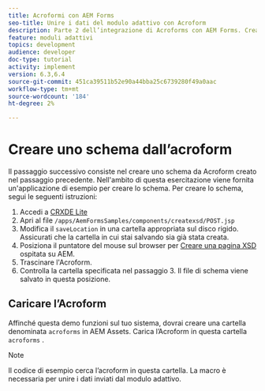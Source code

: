 ```yaml
---
title: Acroformi con AEM Forms
seo-title: Unire i dati del modulo adattivo con Acroform
description: Parte 2 dell’integrazione di Acroforms con AEM Forms. Creare uno schema da un Acroform.
feature: moduli adattivi
topics: development
audience: developer
doc-type: tutorial
activity: implement
version: 6.3,6.4
source-git-commit: 451ca39511b52e90a44bba25c6739280f49a0aac
workflow-type: tm+mt
source-wordcount: '184'
ht-degree: 2%

---
```



# Creare uno schema dall’acroform

Il passaggio successivo consiste nel creare uno schema da Acroform creato nel passaggio precedente. Nell&#39;ambito di questa esercitazione viene fornita un&#39;applicazione di esempio per creare lo schema. Per creare lo schema, segui le seguenti istruzioni:

1. Accedi a [CRXDE Lite](http://localhost:4502/crx/de)
2. Apri al file `/apps/AemFormsSamples/components/createxsd/POST.jsp`
3. Modifica il `saveLocation` in una cartella appropriata sul disco rigido. Assicurati che la cartella in cui stai salvando sia già stata creata.
4. Posiziona il puntatore del mouse sul browser per [Creare una pagina XSD](http://localhost:4502/content/DocumentServices/CreateXsd.html) ospitata su AEM.
5. Trascinare l&#39;Acroform.
6. Controlla la cartella specificata nel passaggio 3. Il file di schema viene salvato in questa posizione.

## Caricare l’Acroform

Affinché questa demo funzioni sul tuo sistema, dovrai creare una cartella denominata `acroforms` in AEM Assets. Carica l’Acroform in questa cartella `acroforms` .

>[!NOTE]
>
>Il codice di esempio cerca l’acroform in questa cartella. La macro è necessaria per unire i dati inviati dal modulo adattivo.

